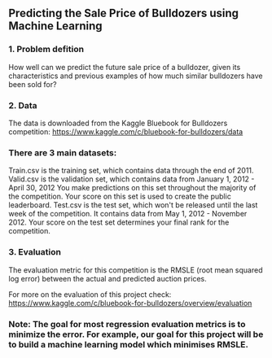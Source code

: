 ## Predicting the Sale Price of Bulldozers using Machine Learning

### 1. Problem defition
How well can we predict the future sale price of a bulldozer, given its characteristics and previous examples of how much similar bulldozers have been sold for?

### 2. Data
The data is downloaded from the Kaggle Bluebook for Bulldozers competition: https://www.kaggle.com/c/bluebook-for-bulldozers/data

### There are 3 main datasets:

Train.csv is the training set, which contains data through the end of 2011.
Valid.csv is the validation set, which contains data from January 1, 2012 - April 30, 2012 You make predictions on this set throughout the majority of the competition. Your score on this set is used to create the public leaderboard.
Test.csv is the test set, which won't be released until the last week of the competition. It contains data from May 1, 2012 - November 2012. Your score on the test set determines your final rank for the competition.

### 3. Evaluation
The evaluation metric for this competition is the RMSLE (root mean squared log error) between the actual and predicted auction prices.

For more on the evaluation of this project check: https://www.kaggle.com/c/bluebook-for-bulldozers/overview/evaluation

### Note: The goal for most regression evaluation metrics is to minimize the error. For example, our goal for this project will be to build a machine learning model which minimises RMSLE.
